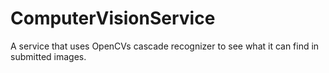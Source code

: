 ComputerVisionService
=====================

A service that uses OpenCVs cascade recognizer to see what it can find in submitted images.

